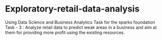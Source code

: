 # Exploratory-retail-data-analysis
Using Data Science and Business Analytics
Task for the sparks foundation
Task - 3 : Analyze retail data to predict weak areas in a business and aim at them for providing more profit using the existing resources.
